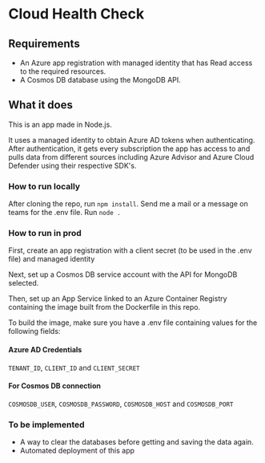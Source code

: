 # Cloud Health Check

## Requirements
- An Azure app registration with managed identity that has Read access to the required resources.
- A Cosmos DB database using the MongoDB API.

## What it does

This is an app made in Node.js.

It uses a managed identity to obtain Azure AD tokens when authenticating.
After authentication, it gets every subscription the app has access to and pulls data from different sources including Azure Advisor and Azure Cloud Defender using their respective SDK's.

### How to run locally

After cloning the repo, run `npm install`.
Send me a mail or a message on teams for the .env file.
Run `node .`

### How to run in prod

First, create an app registration with a client secret (to be used in the .env file) and managed identity 

Next, set up a Cosmos DB service account with the API for MongoDB selected.

Then, set up an App Service linked to an Azure Container Registry containing the image built from the Dockerfile in this repo.

To build the image, make sure you have a .env file containing values for the following fields:

#### Azure AD Credentials
`TENANT_ID`, `CLIENT_ID` and `CLIENT_SECRET`

#### For Cosmos DB connection
`COSMOSDB_USER`, `COSMOSDB_PASSWORD`, `COSMOSDB_HOST` and `COSMOSDB_PORT`

### To be implemented
- A way to clear the databases before getting and saving the data again.
- Automated deployment of this app
